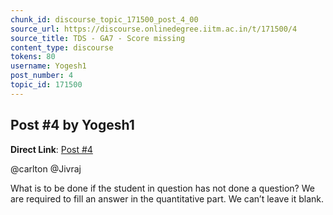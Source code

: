 ```yaml
---
chunk_id: discourse_topic_171500_post_4_00
source_url: https://discourse.onlinedegree.iitm.ac.in/t/171500/4
source_title: TDS - GA7 - Score missing
content_type: discourse
tokens: 80
username: Yogesh1
post_number: 4
topic_id: 171500
---
```


## Post #4 by Yogesh1

**Direct Link**: [Post #4](https://discourse.onlinedegree.iitm.ac.in/t/171500/4)

@carlton @Jivraj

What is to be done if the student in question has not done a question? We are required to fill an answer in the quantitative part. We can’t leave it blank.
